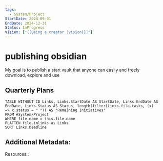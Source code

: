 ```yaml
---
tags:
  - System/Project
StartDate: 2024-09-01
EndDate: 2024-12-31
Status: InProgress
Vision: ["[[Being a creator (vision)]]"]
---
```


# publishing obsidian

My goal is to publish a start vault that anyone can easily and freely download, explore and use

## Quarterly Plans
```dataview
TABLE WITHOUT ID Links, Links.StartDate AS StartDate, Links.EndDate AS EndDate, Links.Status AS Status, length(filter(Links.file.tasks, (x) => x.status = " ")) AS "Remaining Initiatives"
FROM #System/Project 
WHERE file.name = this.file.name
FLATTEN file.inlinks as Links
SORT Links.Deadline
```

## Additional Metadata:

Resources::

